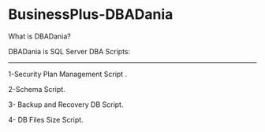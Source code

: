 # BusinessPlus-DBADania
What is DBADania?

DBADania is SQL Server DBA Scripts:
____________________________________
1-Security Plan Management Script .

2-Schema Script.

3- Backup and Recovery DB Script.

4- DB Files Size Script.




